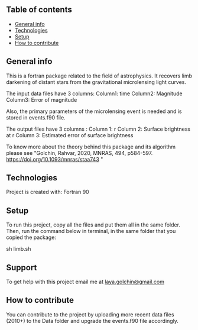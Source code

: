 ## Table of contents
* [General info](#general-info)
* [Technologies](#technologies)
* [Setup](#setup)
* [How to contribute](#how-to-contribute)


## General info

This is a fortran package related to the field of astrophysics.  It recovers limb darkening of distant stars from the gravitational microlensing light curves.

The input data files have 3 columns: 
Column1: time   Column2: Magnitude  Column3: Error of magnitude

Also, the primary parameters of the microlensing event is needed and is stored in events.f90 file.

The output files have 3 columns    : 
Column 1: r
Column 2: Surface brightness at r 
Column 3: Estimated error of surface brightness

To know more about the theory behind this package and its algorithm please see "Golchin, Rahvar, 2020, MNRAS, 494, p584-597. https://doi.org/10.1093/mnras/staa743 "   
 
## Technologies
Project is created with:
 Fortran 90

## Setup
To run this project, copy all the files and put them all in the same folder.
 Then, run the command below in terminal, in the same folder that you copied the package:

sh limb.sh
 
## Support
To get help with this project email me at laya.golchin@gmail.com


## How to contribute
You can contribute to the project by uploading more recent data files (2010+) to the Data folder and upgrade the events.f90 file accordingly.
